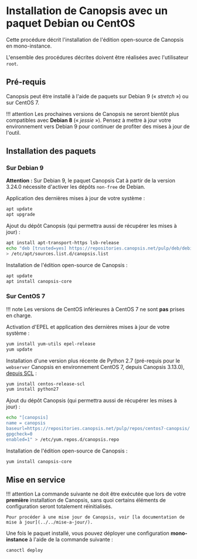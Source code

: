 # Installation de Canopsis avec un paquet Debian ou CentOS

Cette procédure décrit l'installation de l'édition open-source de Canopsis en mono-instance.

L'ensemble des procédures décrites doivent être réalisées avec l'utilisateur `root`.

## Pré-requis

Canopsis peut être installé à l'aide de paquets sur Debian 9 (« *stretch* ») ou sur CentOS 7.

!!! attention
    Les prochaines versions de Canopsis ne seront bientôt plus compatibles avec **Debian 8** (« *jessie* »). Pensez à mettre à jour votre environnement vers Debian 9 pour continuer de profiter des mises à jour de l'outil.

## Installation des paquets

### Sur Debian 9

**Attention :** Sur Debian 9, le paquet Canopsis Cat à partir de la version 3.24.0 nécessite d'activer les dépôts `non-free` de Debian.

Application des dernières mises à jour de votre système :
```sh
apt update
apt upgrade
```

Ajout du dépôt Canopsis (qui permettra aussi de récupérer les mises à jour) :
```sh
apt install apt-transport-https lsb-release
echo "deb [trusted=yes] https://repositories.canopsis.net/pulp/deb/debian$(cat /etc/debian_version | cut -d'.' -f 1)-canopsis/ stable main" \
> /etc/apt/sources.list.d/canopsis.list
```

Installation de l'édition open-source de Canopsis :
```sh
apt update
apt install canopsis-core
```

### Sur CentOS 7

!!! note
    Les versions de CentOS inférieures à CentOS 7 ne sont **pas** prises en charge.

Activation d'EPEL et application des dernières mises à jour de votre système :
```sh
yum install yum-utils epel-release
yum update
```

Installation d'une version plus récente de Python 2.7 (pré-requis pour le `webserver` Canopsis en environnement CentOS 7, depuis Canopsis 3.13.0), [depuis SCL](https://www.softwarecollections.org/en/scls/rhscl/python27/) :
```sh
yum install centos-release-scl
yum install python27
```

Ajout du dépôt Canopsis (qui permettra aussi de récupérer les mises à jour) :
```sh
echo "[canopsis]
name = canopsis
baseurl=https://repositories.canopsis.net/pulp/repos/centos7-canopsis/
gpgcheck=0
enabled=1" > /etc/yum.repos.d/canopsis.repo
```

Installation de l'édition open-source de Canopsis :
```sh
yum install canopsis-core
```

## Mise en service

!!! attention
    La commande suivante ne doit être exécutée que lors de votre **première** installation de Canopsis, sans quoi certains éléments de configuration seront totalement réinitialisés.

    Pour procéder à une mise jour de Canopsis, voir [la documentation de mise à jour](../../mise-a-jour/).

Une fois le paquet installé, vous pouvez déployer une configuration **mono-instance** à l'aide de la commande suivante :
```sh
canoctl deploy
```
